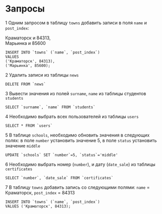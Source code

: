 # Запросы

1 Одним запросом в таблицу `towns` добавить записи в поля `name`
и `post_index`:  

Краматорск и 84313,  
Марьинка и 85600  

	INSERT INTO `towns` (`name`, `post_index`)
	VALUES
	('Краматорск', 84313),
	('Марьинка', 85600);  

2 Удалить записи из таблицы `news`  

	DELETE FROM `news`  

3 Вывести значения из полей `surname`, `name` из таблицы
студентов `students`  

	SELECT `surname`, `name` FROM `students`  

4 Необходимо выбрать всех пользователей из таблицы `users`  

	SELECT * FROM `users`  

5 В таблице `schools`, необходимо обновить значения в
следующих полях: в поле `number` установить значение 5, в поле `status`
установить значение `middle`  

	UPDATE `schools` SET `number`=5, `status`='middle'  

6 Необходимо выбрать номер (`number`), и дату (`date_sale`) из
таблицы `certificates`  

	SELECT `number`, `date_sale` FROM `certificates`  

7 В таблицу `towns` добавить запись со следующими полями:
`name` = Краматорск, `post_index` = 84313  

	INSERT INTO `towns` (`name`, `post_index`)
	VALUES ('Краматорск', 84313);